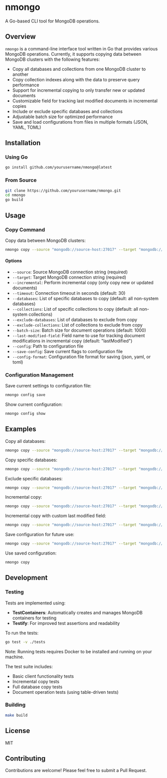# nmongo

A Go-based CLI tool for MongoDB operations.

## Overview

`nmongo` is a command-line interface tool written in Go that provides various MongoDB operations. Currently, it supports copying data between MongoDB clusters with the following features:

- Copy all databases and collections from one MongoDB cluster to another
- Copy collection indexes along with the data to preserve query performance
- Support for incremental copying to only transfer new or updated documents
- Customizable field for tracking last modified documents in incremental copies
- Include or exclude specific databases and collections
- Adjustable batch size for optimized performance
- Save and load configurations from files in multiple formats (JSON, YAML, TOML)

## Installation

### Using Go

```bash
go install github.com/yourusername/nmongo@latest
```

### From Source

```bash
git clone https://github.com/yourusername/nmongo.git
cd nmongo
go build
```

## Usage

### Copy Command

Copy data between MongoDB clusters:

```bash
nmongo copy --source "mongodb://source-host:27017" --target "mongodb://dest-host:27017"
```

#### Options

- `--source`: Source MongoDB connection string (required)
- `--target`: Target MongoDB connection string (required)
- `--incremental`: Perform incremental copy (only copy new or updated documents)
- `--timeout`: Connection timeout in seconds (default: 30)
- `--databases`: List of specific databases to copy (default: all non-system databases)
- `--collections`: List of specific collections to copy (default: all non-system collections)
- `--exclude-databases`: List of databases to exclude from copy
- `--exclude-collections`: List of collections to exclude from copy
- `--batch-size`: Batch size for document operations (default: 1000)
- `--last-modified-field`: Field name to use for tracking document modifications in incremental copy (default: "lastModified")
- `--config`: Path to configuration file
- `--save-config`: Save current flags to configuration file
- `--config-format`: Configuration file format for saving (json, yaml, or toml)

### Configuration Management

Save current settings to configuration file:

```bash
nmongo config save
```

Show current configuration:

```bash
nmongo config show
```

## Examples

Copy all databases:
```bash
nmongo copy --source "mongodb://source-host:27017" --target "mongodb://dest-host:27017"
```

Copy specific databases:
```bash
nmongo copy --source "mongodb://source-host:27017" --target "mongodb://dest-host:27017" --databases="db1,db2"
```

Exclude specific databases:
```bash
nmongo copy --source "mongodb://source-host:27017" --target "mongodb://dest-host:27017" --exclude-databases="admin,local,config"
```

Incremental copy:
```bash
nmongo copy --source "mongodb://source-host:27017" --target "mongodb://dest-host:27017" --incremental
```

Incremental copy with custom last modified field:
```bash
nmongo copy --source "mongodb://source-host:27017" --target "mongodb://dest-host:27017" --incremental --last-modified-field="updatedAt"
```

Save configuration for future use:
```bash
nmongo copy --source "mongodb://source-host:27017" --target "mongodb://dest-host:27017" --save-config
```

Use saved configuration:
```bash
nmongo copy
```

## Development

### Testing

Tests are implemented using:
- **TestContainers**: Automatically creates and manages MongoDB containers for testing
- **Testify**: For improved test assertions and readability

To run the tests:

```bash
go test -v ./tests
```

Note: Running tests requires Docker to be installed and running on your machine.

The test suite includes:
- Basic client functionality tests
- Incremental copy tests
- Full database copy tests
- Document operation tests (using table-driven tests)

### Building

```bash
make build
```

## License

MIT

## Contributing

Contributions are welcome! Please feel free to submit a Pull Request.
